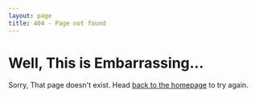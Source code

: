 ```yaml
---
layout: page
title: 404 - Page not found
---
```

<div class="container mtb">
    <div class="row">
        <div class="col-lg-8">
          <h1>Well, This is Embarrassing...</h1>
          <p>Sorry, That page doesn't exist. Head <a href="{{"/" | prepend: site.baseurl }}">back to the homepage</a> to try again.</p>
        </div>
    </div>
</div>
